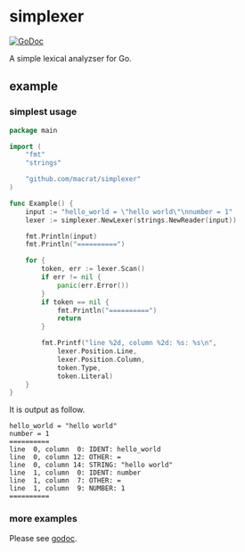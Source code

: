 simplexer
=========

[![GoDoc](https://godoc.org/github.com/macrat/simplexer?status.svg)](https://godoc.org/github.com/macrat/simplexer)

A simple lexical analyzser for Go.

## example
### simplest usage
``` go
package main

import (
	"fmt"
	"strings"

	"github.com/macrat/simplexer"
)

func Example() {
	input := "hello_world = \"hello world\"\nnumber = 1"
	lexer := simplexer.NewLexer(strings.NewReader(input))

	fmt.Println(input)
	fmt.Println("==========")

	for {
		token, err := lexer.Scan()
		if err != nil {
			panic(err.Error())
		}
		if token == nil {
			fmt.Println("==========")
			return
		}

		fmt.Printf("line %2d, column %2d: %s: %s\n",
			lexer.Position.Line,
			lexer.Position.Column,
			token.Type,
			token.Literal)
	}
}
```

It is output as follow.

``` text
hello_world = "hello world"
number = 1
==========
line  0, column  0: IDENT: hello_world
line  0, column 12: OTHER: =
line  0, column 14: STRING: "hello world"
line  1, column  0: IDENT: number
line  1, column  7: OTHER: =
line  1, column  9: NUMBER: 1
==========
```

### more examples
Please see [godoc](https://godoc.org/github.com/macrat/simplexer).
